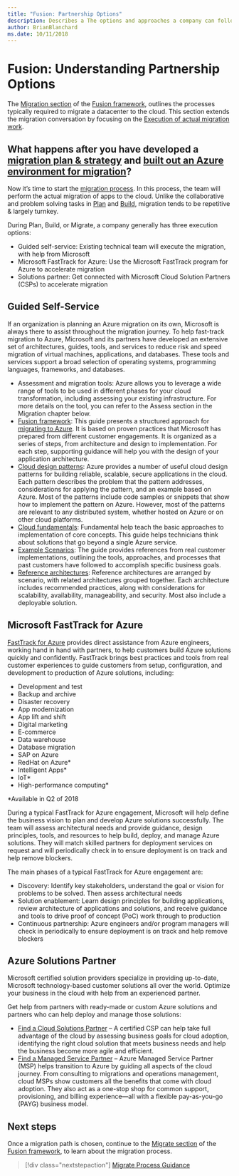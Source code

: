 ```yaml
---
title: "Fusion: Partnership Options" 
description: Describes a The options and approaches a company can follow when migrating to the cloud.
author: BrianBlanchard
ms.date: 10/11/2018
---
```

# Fusion: Understanding Partnership Options

The [Migration section](overview.md) of the [Fusion framework](../../overview.md), outlines the processes typically required to migrate a datacenter to the cloud. This section extends the migration conversation by focusing on the [Execution of actual migration work](overview.md).

## What happens after you have developed a [migration plan & strategy](../plan/overview.md) and [built out an Azure environment for migration](../build/overview.md)?

Now it’s time to start the [migration process](overview.md). In this process, the team will perform the actual migration of apps to the cloud. Unlike the collaborative and problem solving tasks in [Plan](../plan/overview.md) and [Build](../build/overview.md), migration tends to be repetitive & largely turnkey.

During Plan, Build, or Migrate, a company generally has three execution options:

* Guided self-service: Existing technical team will execute the migration, with help from Microsoft
* Microsoft FastTrack for Azure: Use the Microsoft FastTrack program for Azure to accelerate migration
* Solutions partner: Get connected with Microsoft Cloud Solution Partners (CSPs) to accelerate migration

## Guided Self-Service

If an organization is planning an Azure migration on its own, Microsoft is always there to assist throughout the migration journey. To help fast-track migration to Azure, Microsoft and its partners have developed an extensive set of architectures, guides, tools, and services to reduce risk and speed migration of virtual machines, applications, and databases. These tools and services support a broad selection of operating systems, programming languages, frameworks, and databases.

* Assessment and migration tools: Azure allows you to leverage a wide range of tools to be used in different phases for your cloud transformation, including assessing your existing infrastructure. For more details on the tool, you can refer to the Assess section in the Migration chapter below.
* [Fusion framework](../../overview.md): This guide presents a structured approach for [migrating to Azure](../overview.md). It is based on proven practices that Microsoft has prepared from different customer engagements. It is organized as a series of steps, from architecture and design to implementation. For each step, supporting guidance will help you with the design of your application architecture.
* [Cloud design patterns](../../../patterns/): Azure provides a number of useful cloud design patterns for building reliable, scalable, secure applications in the cloud. Each pattern describes the problem that the pattern addresses, considerations for applying the pattern, and an example based on Azure. Most of the patterns include code samples or snippets that show how to implement the pattern on Azure. However, most of the patterns are relevant to any distributed system, whether hosted on Azure or on other cloud platforms.
* [Cloud fundamentals](../../../building-blocks/): Fundamental help teach the basic approaches to implementation of core concepts. This guide helps technicians think about solutions that go beyond a single Azure service.
* [Example Scenarios](../../../example-scenario/): The guide provides references from real customer implementations, outlining the tools, approaches, and processes that past customers have followed to accomplish specific business goals.
* [Reference architectures](../../../reference-architectures/): Reference architectures are arranged by scenario, with related architectures grouped together. Each architecture includes recommended practices, along with considerations for scalability, availability, manageability, and security. Most also include a deployable solution.

## Microsoft FastTrack for Azure

[FastTrack for Azure](https://azure.microsoft.com/en-us/roadmap/fasttrack-for-azure/)  provides direct assistance from Azure engineers, working hand in hand with partners, to help customers build Azure solutions quickly and confidently. FastTrack brings best practices and tools from real customer experiences to guide customers from setup, configuration, and development to production of Azure solutions, including:

* Development and test
* Backup and archive
* Disaster recovery
* App modernization
* App lift and shift
* Digital marketing
* E-commerce
* Data warehouse
* Database migration
* SAP on Azure
* RedHat on Azure*
* Intelligent Apps*
* IoT*
* High-performance computing*

*Available in Q2 of 2018

During a typical FastTrack for Azure engagement, Microsoft will help define the business vision to plan and develop Azure solutions successfully. The team will assess architectural needs and provide guidance, design principles, tools, and resources to help build, deploy, and manage Azure solutions. They will match skilled partners for deployment services on request and will periodically check in to ensure deployment is on track and help remove blockers.

The main phases of a typical FastTrack for Azure engagement are:

* Discovery: Identify key stakeholders, understand the goal or vision for problems to be solved. Then assess architectural needs
* Solution enablement: Learn design principles for building applications, review architecture of applications and solutions, and receive guidance and tools to drive proof of concept (PoC) work through to production
* Continuous partnership: Azure engineers and/or program managers will check in periodically to ensure deployment is on track and help remove blockers

## Azure Solutions Partner

Microsoft certified solution providers specialize in providing up-to-date, Microsoft technology-based customer solutions all over the world. Optimize your business in the cloud with help from an experienced partner.

Get help from partners with ready-made or custom Azure solutions and partners who can help deploy and manage those solutions:

* [Find a Cloud Solutions Partner](https://www.microsoft.com/solution-providers/home/) – A certified CSP can help take full advantage of the cloud by assessing business goals for cloud adoption, identifying the right cloud solution that meets business needs and help the business become more agile and efficient.
* [Find a Managed Service Partner](https://www.microsoft.com/solution-providers/search?cacheId=16a3b49b-fef2-449d-bdf0-628008114cca) – Azure Managed Service Partner (MSP) helps transition to Azure by guiding all aspects of the cloud journey. From consulting to migrations and operations management, cloud MSPs show customers all the benefits that come with cloud adoption. They also act as a one-stop shop for common support, provisioning, and billing experience—all with a flexible pay-as-you-go (PAYG) business model.

## Next steps

Once a migration path is chosen, continue to the [Migrate section](overview.md) of the [Fusion framework](../../overview.md), to learn about the migration process.

> [!div class="nextstepaction"]
> [Migrate Process Guidance](overview.md)